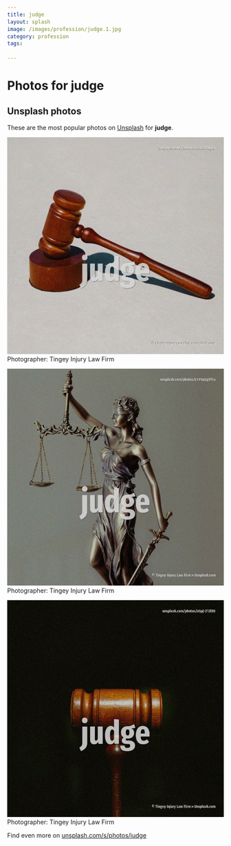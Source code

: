```yaml
---
title: judge
layout: splash
image: /images/profession/judge.1.jpg
category: profession
tags:

---
```

# Photos for judge
 
## Unsplash photos
These are the most popular photos on [Unsplash](https://unsplash.com) for **judge**.
 
![judge](/images/profession/judge.1.jpg)
Photographer:  Tingey Injury Law Firm
 
![judge](/images/profession/judge.2.jpg)
Photographer:  Tingey Injury Law Firm
 
![judge](/images/profession/judge.3.jpg)
Photographer:  Tingey Injury Law Firm
 
Find even more on [unsplash.com/s/photos/judge](https://unsplash.com/s/photos/judge)
 
